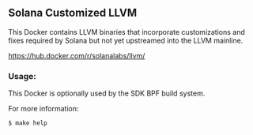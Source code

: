 ## Solana Customized LLVM

This Docker contains LLVM binaries that incorporate customizations and fixes required
by Solana but not yet upstreamed into the LLVM mainline.

https://hub.docker.com/r/solanalabs/llvm/

### Usage:

This Docker is optionally used by the SDK BPF build system.

For more information:

```bash
$ make help
```
